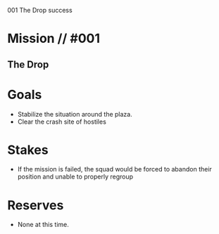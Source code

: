 001
The Drop
success

# Mission // #001
## The Drop
# Goals
- Stabilize the situation around the plaza.
- Clear the crash site of hostiles

# Stakes
- If the mission is failed, the squad would be forced to abandon their position and unable to properly regroup

# Reserves
- None at this time.